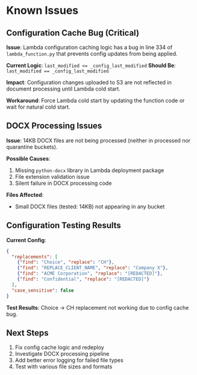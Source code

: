 # Known Issues

## Configuration Cache Bug (Critical)

**Issue**: Lambda configuration caching logic has a bug in line 334 of `lambda_function.py` that prevents config updates from being applied.

**Current Logic**: `last_modified <= _config_last_modified` 
**Should Be**: `last_modified == _config_last_modified`

**Impact**: Configuration changes uploaded to S3 are not reflected in document processing until Lambda cold start.

**Workaround**: Force Lambda cold start by updating the function code or wait for natural cold start.

## DOCX Processing Issues

**Issue**: 14KB DOCX files are not being processed (neither in processed nor quarantine buckets).

**Possible Causes**:
1. Missing `python-docx` library in Lambda deployment package
2. File extension validation issue
3. Silent failure in DOCX processing code

**Files Affected**: 
- Small DOCX files (tested: 14KB) not appearing in any bucket

## Configuration Testing Results

**Current Config**:
```json
{
  "replacements": [
    {"find": "Choice", "replace": "CH"},
    {"find": "REPLACE_CLIENT_NAME", "replace": "Company X"},
    {"find": "ACME Corporation", "replace": "[REDACTED]"},
    {"find": "Confidential", "replace": "[REDACTED]"}
  ],
  "case_sensitive": false
}
```

**Test Results**: Choice → CH replacement not working due to config cache bug.

## Next Steps

1. Fix config cache logic and redeploy
2. Investigate DOCX processing pipeline
3. Add better error logging for failed file types
4. Test with various file sizes and formats